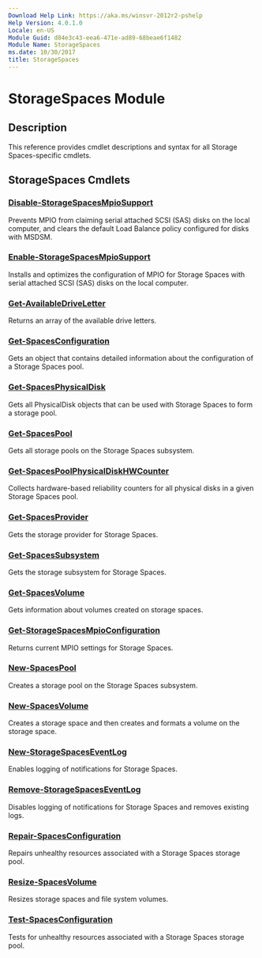 ```yaml
---
Download Help Link: https://aka.ms/winsvr-2012r2-pshelp
Help Version: 4.0.1.0
Locale: en-US
Module Guid: d84e3c43-eea6-471e-ad89-68beae6f1482
Module Name: StorageSpaces
ms.date: 10/30/2017
title: StorageSpaces
---
```


# StorageSpaces Module
## Description
This reference provides cmdlet descriptions and syntax for all Storage Spaces-specific cmdlets. 

## StorageSpaces Cmdlets
### [Disable-StorageSpacesMpioSupport](./Disable-StorageSpacesMpioSupport.md)
Prevents MPIO from claiming serial attached SCSI (SAS) disks on the local computer, and clears the default Load Balance policy configured for disks with MSDSM.

### [Enable-StorageSpacesMpioSupport](./Enable-StorageSpacesMpioSupport.md)
Installs and optimizes the configuration of MPIO for Storage Spaces with serial attached SCSI (SAS) disks on the local computer.

### [Get-AvailableDriveLetter](./Get-AvailableDriveLetter.md)
Returns an array of the available drive letters.

### [Get-SpacesConfiguration](./Get-SpacesConfiguration.md)
Gets an object that contains detailed information about the configuration of a Storage Spaces pool.

### [Get-SpacesPhysicalDisk](./Get-SpacesPhysicalDisk.md)
Gets all PhysicalDisk objects that can be used with Storage Spaces to form a storage pool.

### [Get-SpacesPool](./Get-SpacesPool.md)
Gets all storage pools on the Storage Spaces subsystem.

### [Get-SpacesPoolPhysicalDiskHWCounter](./Get-SpacesPoolPhysicalDiskHWCounter.md)
Collects hardware-based reliability counters for all physical disks in a given Storage Spaces pool.

### [Get-SpacesProvider](./Get-SpacesProvider.md)
Gets the storage provider for Storage Spaces.

### [Get-SpacesSubsystem](./Get-SpacesSubsystem.md)
Gets the storage subsystem for Storage Spaces.

### [Get-SpacesVolume](./Get-SpacesVolume.md)
Gets information about volumes created on storage spaces.

### [Get-StorageSpacesMpioConfiguration](./Get-StorageSpacesMpioConfiguration.md)
Returns current MPIO settings for Storage Spaces.

### [New-SpacesPool](./New-SpacesPool.md)
Creates a storage pool on the Storage Spaces subsystem.

### [New-SpacesVolume](./New-SpacesVolume.md)
Creates a storage space and then creates and formats a volume on the storage space.

### [New-StorageSpacesEventLog](./New-StorageSpacesEventLog.md)
Enables logging of notifications for Storage Spaces.

### [Remove-StorageSpacesEventLog](./Remove-StorageSpacesEventLog.md)
Disables logging of notifications for Storage Spaces and removes existing logs.

### [Repair-SpacesConfiguration](./Repair-SpacesConfiguration.md)
Repairs unhealthy resources associated with a Storage Spaces storage pool.

### [Resize-SpacesVolume](./Resize-SpacesVolume.md)
Resizes storage spaces and file system volumes.

### [Test-SpacesConfiguration](./Test-SpacesConfiguration.md)
Tests for unhealthy resources associated with a Storage Spaces storage pool.

